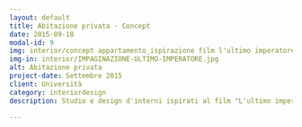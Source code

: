 ```yaml
---
layout: default
title: Abitazione privata - Concept
date: 2015-09-18
modal-id: 9
img: interior/concept appartamento_ispirazione film l'ultimo imperatore.jpg
img-in: interior/IMPAGINAZIONE-ULTIMO-IMPERATORE.jpg
alt: Abitazione privata
project-date: Settembre 2015
client: Università
category: interiordesign
description: Studio e design d'interni ispirati al film "L'ultimo imperatore".

---
```

